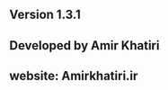 Version 1.3.1
-----------------------------------------------------------
Developed by Amir Khatiri
-----------------------------------------------------------
website: Amirkhatiri.ir
-----------------------------------------------------------
